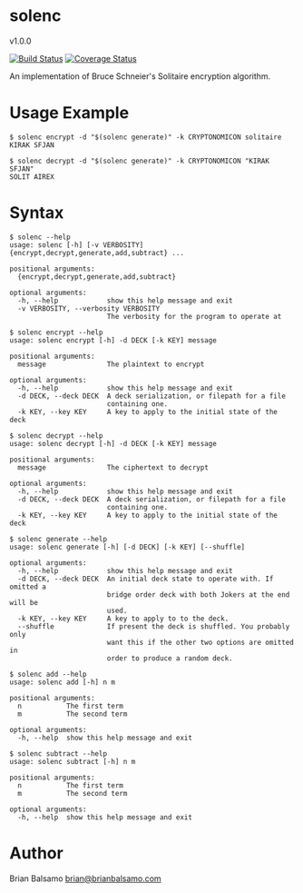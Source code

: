 # solenc

v1.0.0

[![Build Status](https://travis-ci.org/bnbalsamo/solenc.svg?branch=master)](https://travis-ci.org/bnbalsamo/solenc) [![Coverage Status](https://coveralls.io/repos/github/bnbalsamo/solenc/badge.svg?branch=master)](https://coveralls.io/github/bnbalsamo/solenc?branch=master)

An implementation of Bruce Schneier's Solitaire encryption algorithm.


# Usage Example
```
$ solenc encrypt -d "$(solenc generate)" -k CRYPTONOMICON solitaire
KIRAK SFJAN
```

```
$ solenc decrypt -d "$(solenc generate)" -k CRYPTONOMICON "KIRAK SFJAN"
SOLIT AIREX
```

# Syntax
```
$ solenc --help
usage: solenc [-h] [-v VERBOSITY] {encrypt,decrypt,generate,add,subtract} ...

positional arguments:
  {encrypt,decrypt,generate,add,subtract}

optional arguments:
  -h, --help            show this help message and exit
  -v VERBOSITY, --verbosity VERBOSITY
                        The verbosity for the program to operate at
```

```
$ solenc encrypt --help
usage: solenc encrypt [-h] -d DECK [-k KEY] message

positional arguments:
  message               The plaintext to encrypt

optional arguments:
  -h, --help            show this help message and exit
  -d DECK, --deck DECK  A deck serialization, or filepath for a file
                        containing one.
  -k KEY, --key KEY     A key to apply to the initial state of the deck
```

```
$ solenc decrypt --help
usage: solenc decrypt [-h] -d DECK [-k KEY] message

positional arguments:
  message               The ciphertext to decrypt

optional arguments:
  -h, --help            show this help message and exit
  -d DECK, --deck DECK  A deck serialization, or filepath for a file
                        containing one.
  -k KEY, --key KEY     A key to apply to the initial state of the deck
```

```
$ solenc generate --help
usage: solenc generate [-h] [-d DECK] [-k KEY] [--shuffle]

optional arguments:
  -h, --help            show this help message and exit
  -d DECK, --deck DECK  An initial deck state to operate with. If omitted a
                        bridge order deck with both Jokers at the end will be
                        used.
  -k KEY, --key KEY     A key to apply to to the deck.
  --shuffle             If present the deck is shuffled. You probably only
                        want this if the other two options are omitted in
                        order to produce a random deck.
```

```
$ solenc add --help
usage: solenc add [-h] n m

positional arguments:
  n           The first term
  m           The second term

optional arguments:
  -h, --help  show this help message and exit
```

```
$ solenc subtract --help
usage: solenc subtract [-h] n m

positional arguments:
  n           The first term
  m           The second term

optional arguments:
  -h, --help  show this help message and exit
```

# Author
Brian Balsamo <brian@brianbalsamo.com>
